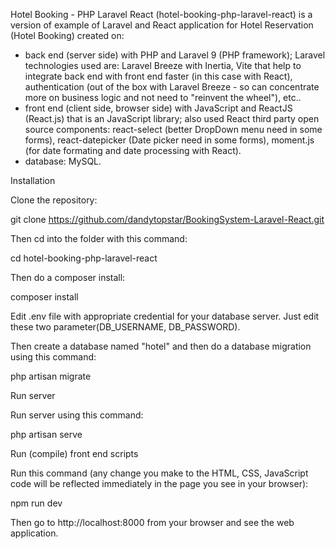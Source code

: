 Hotel Booking - PHP Laravel React (hotel-booking-php-laravel-react) is a version of example of Laravel and React application for Hotel Reservation (Hotel Booking) created on:
- back end (server side) with PHP and Laravel 9 (PHP framework); Laravel technologies used are: Laravel Breeze with Inertia, Vite that help to integrate back end with front end faster (in this case with React), authentication (out of the box with Laravel Breeze - so can concentrate more on business logic and not need to "reinvent the wheel"), etc..
- front end (client side, browser side) with JavaScript and ReactJS (React.js) that is an JavaScript library; also used React third party open source components: react-select (better DropDown menu need in some forms), react-datepicker (Date picker need in some forms), moment.js (for date formating and date processing with React).
- database: MySQL. 

Installation

Clone the repository:

git clone https://github.com/dandytopstar/BookingSystem-Laravel-React.git

Then cd into the folder with this command:

cd hotel-booking-php-laravel-react

Then do a composer install:

composer install

Edit .env file with appropriate credential for your database server. Just edit these two parameter(DB_USERNAME, DB_PASSWORD).

Then create a database named "hotel" and then do a database migration using this command:

php artisan migrate

Run server

Run server using this command:

php artisan serve

Run (compile) front end scripts

Run this command (any change you make to the HTML, CSS, JavaScript code will be reflected immediately in the page you see in your browser):

npm run dev

Then go to http://localhost:8000 from your browser and see the web application.
